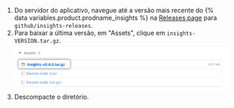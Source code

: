 1. Do servidor do aplicativo, navegue até a versão mais recente do {% data variables.product.prodname_insights %} na [Releases page](https://github.com/github/insights-releases/releases/latest) para `github/insights-releases`.
2. Para baixar a última versão, em "Assets", clique em `insights-VERSION.tar.gz`. ![Configuração da instalação](/assets/images/help/insights/installation-tgz.png)
3. Descompacte o diretório.
